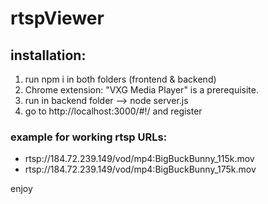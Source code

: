 # rtspViewer

## installation: 
1) run npm i in both folders (frontend & backend)
2) Chrome extension: "VXG Media Player" is a prerequisite.
3) run in backend folder --> node server.js
4) go to http://localhost:3000/#!/  and register

### example for working rtsp URLs:
* rtsp://184.72.239.149/vod/mp4:BigBuckBunny_115k.mov
* rtsp://184.72.239.149/vod/mp4:BigBuckBunny_175k.mov


enjoy
